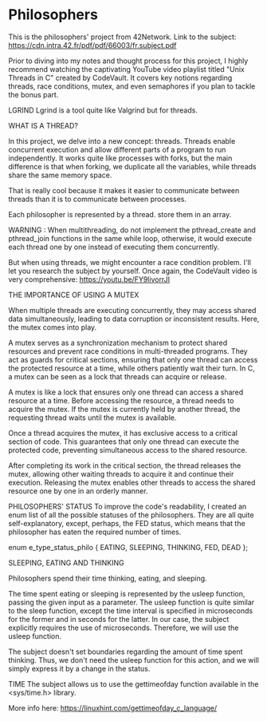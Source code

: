 # Philosophers

This is the philosophers' project from 42Network.
Link to the subject: https://cdn.intra.42.fr/pdf/pdf/66003/fr.subject.pdf

Prior to diving into my notes and thought process for this project, I highly recommend watching the captivating YouTube video playlist titled "Unix Threads in C" created by CodeVault. It covers key notions regarding threads, race conditions, mutex, and even semaphores if you plan to tackle the bonus part.

LGRIND
Lgrind is a tool quite like Valgrind but for threads.

WHAT IS A THREAD?

In this project, we delve into a new concept: threads. 
Threads enable concurrent execution and allow different parts of a program to run independently. It works quite like processes with forks, but the main difference is that when forking, we duplicate all the variables, while threads share the same memory space.

That is really cool because it makes it easier to communicate between threads than it is to communicate between processes.

Each philosopher is represented by a thread. 
store them in an array. 

WARNING : When multithreading, do not implement the pthread_create and pthread_join functions in the same while loop, otherwise, it would execute each thread one by one instead of executing them concurrently.

But when using threads, we might encounter a race condition problem. I'll let you research the subject by yourself. Once again, the CodeVault video is very comprehensive: https://youtu.be/FY9livorrJI

THE IMPORTANCE OF USING A MUTEX

When multiple threads are executing concurrently, they may access shared data simultaneously, leading to data corruption or inconsistent results. Here, the mutex comes into play.

A mutex serves as a synchronization mechanism to protect shared resources and prevent race conditions in multi-threaded programs. They act as guards for critical sections, ensuring that only one thread can access the protected resource at a time, while others patiently wait their turn. In C, a mutex can be seen as a lock that threads can acquire or release.

A mutex is like a lock that ensures only one thread can access a shared resource at a time. Before accessing the resource, a thread needs to acquire the mutex. If the mutex is currently held by another thread, the requesting thread waits until the mutex is available.

Once a thread acquires the mutex, it has exclusive access to a critical section of code. This guarantees that only one thread can execute the protected code, preventing simultaneous access to the shared resource.

After completing its work in the critical section, the thread releases the mutex, allowing other waiting threads to acquire it and continue their execution. Releasing the mutex enables other threads to access the shared resource one by one in an orderly manner.

PHILOSOPHERS' STATUS
To improve the code's readability, I created an enum list of all the possible statuses of the philosophers. They are all quite self-explanatory, except, perhaps, the FED status, which means that the philosopher has eaten the required number of times.

enum e_type_status_philo
{
EATING,
SLEEPING,
THINKING,
FED,
DEAD
};

SLEEPING, EATING AND THINKING

Philosophers spend their time thinking, eating, and sleeping.

The time spent eating or sleeping is represented by the usleep function, passing the given input as a parameter. The usleep function is quite similar to the sleep function, except the time interval is specified in microseconds for the former and in seconds for the latter. In our case, the subject explicitly requires the use of microseconds. Therefore, we will use the usleep function.

The subject doesn't set boundaries regarding the amount of time spent thinking. Thus, we don't need the usleep function for this action, and we will simply express it by a change in the status.

TIME
The subject allows us to use the gettimeofday function available in the <sys/time.h> library.

More info here: https://linuxhint.com/gettimeofday_c_language/